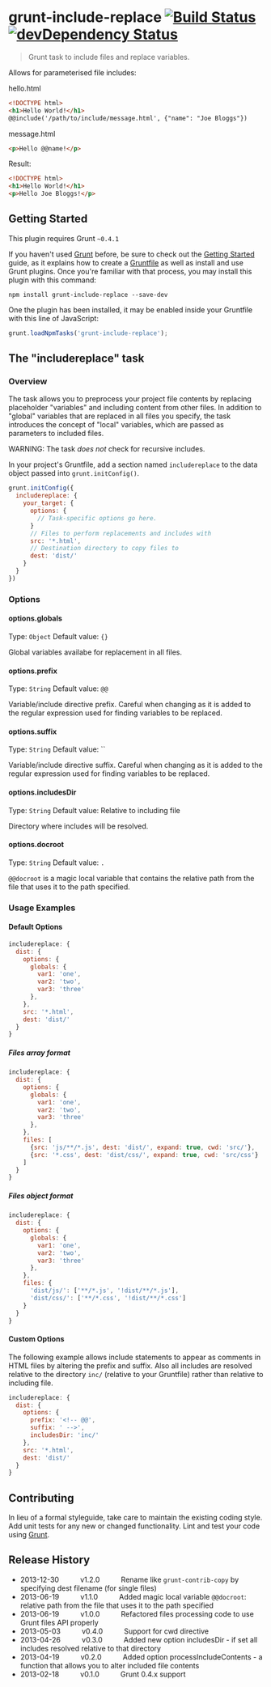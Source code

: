 # grunt-include-replace [![Build Status](https://travis-ci.org/alanshaw/grunt-include-replace.png)](https://travis-ci.org/alanshaw/grunt-include-replace) [![devDependency Status](https://david-dm.org/alanshaw/grunt-include-replace/dev-status.png)](https://david-dm.org/alanshaw/grunt-include-replace#info=devDependencies)

> Grunt task to include files and replace variables.

Allows for parameterised file includes:

hello.html

```html
<!DOCTYPE html>
<h1>Hello World!</h1>
@@include('/path/to/include/message.html', {"name": "Joe Bloggs"})
```

message.html

```html
<p>Hello @@name!</p>
```

Result:

```html
<!DOCTYPE html>
<h1>Hello World!</h1>
<p>Hello Joe Bloggs!</p>
```

## Getting Started

This plugin requires Grunt `~0.4.1`

If you haven't used [Grunt](http://gruntjs.com/) before, be sure to check out the [Getting Started](http://gruntjs.com/getting-started) guide, as it explains how to create a [Gruntfile](http://gruntjs.com/sample-gruntfile) as well as install and use Grunt plugins. Once you're familiar with that process, you may install this plugin with this command:

```shell
npm install grunt-include-replace --save-dev
```

One the plugin has been installed, it may be enabled inside your Gruntfile with this line of JavaScript:

```js
grunt.loadNpmTasks('grunt-include-replace');
```

## The "includereplace" task


### Overview

The task allows you to preprocess your project file contents by replacing placeholder "variables" and including content from other files. In addition to "global" variables that are replaced in all files you specify, the task introduces the concept of "local" variables, which are passed as parameters to included files.

WARNING: The task _does not_ check for recursive includes.

In your project's Gruntfile, add a section named `includereplace` to the data object passed into `grunt.initConfig()`.

```js
grunt.initConfig({
  includereplace: {
    your_target: {
      options: {
        // Task-specific options go here.
      }
      // Files to perform replacements and includes with
      src: '*.html',
      // Destination directory to copy files to
      dest: 'dist/'
    }
  }
})
```

### Options

#### options.globals
Type: `Object`
Default value: `{}`

Global variables availabe for replacement in all files.

#### options.prefix
Type: `String`
Default value: `@@`

Variable/include directive prefix. Careful when changing as it is added to the regular expression used for finding variables to be replaced.

#### options.suffix
Type: `String`
Default value: ``

Variable/include directive suffix. Careful when changing as it is added to the regular expression used for finding variables to be replaced.

#### options.includesDir
Type: `String`
Default value: Relative to including file

Directory where includes will be resolved.

#### options.docroot
Type: `String`
Default value: `.`

`@@docroot` is a magic local variable that contains the relative path from the file that uses it to the path specified.

### Usage Examples

#### Default Options

```javascript
includereplace: {
  dist: {
    options: {
      globals: {
        var1: 'one',
        var2: 'two',
        var3: 'three'
      },
    },
    src: '*.html',
    dest: 'dist/'
  }
}
```

##### Files array format

```javascript
includereplace: {
  dist: {
    options: {
      globals: {
        var1: 'one',
        var2: 'two',
        var3: 'three'
      },
    },
    files: [
      {src: 'js/**/*.js', dest: 'dist/', expand: true, cwd: 'src/'},
      {src: '*.css', dest: 'dist/css/', expand: true, cwd: 'src/css'}
    ]
  }
}
```

##### Files object format

```javascript
includereplace: {
  dist: {
    options: {
      globals: {
        var1: 'one',
        var2: 'two',
        var3: 'three'
      },
    },
    files: {
      'dist/js/': ['**/*.js', '!dist/**/*.js'],
      'dist/css/': ['**/*.css', '!dist/**/*.css']
    }
  }
}
```

#### Custom Options

The following example allows include statements to appear as comments in HTML files by altering the prefix and suffix. Also all includes are resolved relative to the directory `inc/` (relative to your Gruntfile) rather than relative to including file.

```javascript
includereplace: {
  dist: {
    options: {
      prefix: '<!-- @@',
      suffix: ' -->',
      includesDir: 'inc/'
    },
    src: '*.html',
    dest: 'dist/'
  }
}
```

## Contributing

In lieu of a formal styleguide, take care to maintain the existing coding style. Add unit tests for any new or changed functionality. Lint and test your code using [Grunt](http://gruntjs.com/).

## Release History

 * 2013-12-30   v1.2.0   Rename like `grunt-contrib-copy` by specifying dest filename (for single files)
 * 2013-06-19   v1.1.0   Added magic local variable `@@docroot`: relative path from the file that uses it to the path specified
 * 2013-06-19   v1.0.0   Refactored files processing code to use Grunt files API properly
 * 2013-05-03   v0.4.0   Support for cwd directive
 * 2013-04-26   v0.3.0   Added new option includesDir - if set all includes resolved relative to that directory
 * 2013-04-19   v0.2.0   Added option processIncludeContents - a function that allows you to alter included file contents
 * 2013-02-18   v0.1.0   Grunt 0.4.x support
